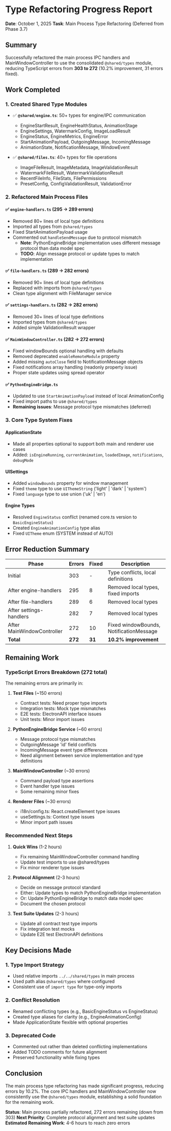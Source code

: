 # Type Refactoring Progress Report

**Date**: October 1, 2025
**Task**: Main Process Type Refactoring (Deferred from Phase 3.7)

## Summary

Successfully refactored the main process IPC handlers and MainWindowController to use the consolidated `@shared/types` module, reducing TypeScript errors from **303 to 272** (10.2% improvement, 31 errors fixed).

## Work Completed

### 1. Created Shared Type Modules
- ✅ **`@shared/engine.ts`**: 50+ types for engine/IPC communication
  - EngineStartResult, EngineHealthStatus, AnimationStage
  - EngineSettings, WatermarkConfig, ImageLoadResult
  - EngineStatus, EngineMetrics, EngineError
  - StartAnimationPayload, OutgoingMessage, IncomingMessage
  - AnimationState, NotificationMessage, WindowEvent

- ✅ **`@shared/files.ts`**: 40+ types for file operations
  - ImageFileResult, ImageMetadata, ImageValidationResult
  - WatermarkFileResult, WatermarkValidationResult
  - RecentFileInfo, FileStats, FilePermissions
  - PresetConfig, ConfigValidationResult, ValidationError

### 2. Refactored Main Process Files

#### ✅ `engine-handlers.ts` (295 → 289 errors)
- Removed 80+ lines of local type definitions
- Imported all types from `@shared/types`
- Fixed StartAnimationPayload usage
- Commented out `handleSendMessage` due to protocol mismatch
  - **Note**: PythonEngineBridge implementation uses different message protocol than data model spec
  - **TODO**: Align message protocol or update types to match implementation

#### ✅ `file-handlers.ts` (289 → 282 errors)
- Removed 90+ lines of local type definitions
- Replaced with imports from `@shared/types`
- Clean type alignment with FileManager service

#### ✅ `settings-handlers.ts` (282 → 282 errors)
- Removed 30+ lines of local type definitions
- Imported types from `@shared/types`
- Added simple ValidationResult wrapper

#### ✅ `MainWindowController.ts` (282 → 272 errors)
- Fixed windowBounds optional handling with defaults
- Removed deprecated `enableRemoteModule` property
- Added missing `autoClose` field to NotificationMessage objects
- Fixed notifications array handling (readonly property issue)
- Proper state updates using spread operator

#### ✅ `PythonEngineBridge.ts`
- Updated to use `StartAnimationPayload` instead of local AnimationConfig
- Fixed import paths to use `@shared/types`
- **Remaining issues**: Message protocol type mismatches (deferred)

### 3. Core Type System Fixes

#### ApplicationState
- Made all properties optional to support both main and renderer use cases
- Added: `isEngineRunning`, `currentAnimation`, `loadedImage`, `notifications`, `debugMode`

#### UISettings
- Added `windowBounds` property for window management
- Fixed `theme` type to use `UIThemeString` ('light' | 'dark' | 'system')
- Fixed `language` type to use union ('uk' | 'en')

#### Engine Types
- Resolved `EngineStatus` conflict (renamed core.ts version to `BasicEngineStatus`)
- Created `EngineAnimationConfig` type alias
- Fixed `UITheme` enum (SYSTEM instead of AUTO)

## Error Reduction Summary

| Phase | Errors | Fixed | Description |
|-------|--------|-------|-------------|
| Initial | 303 | - | Type conflicts, local definitions |
| After engine-handlers | 295 | 8 | Removed local types, fixed imports |
| After file-handlers | 289 | 6 | Removed local types |
| After settings-handlers | 282 | 7 | Removed local types |
| After MainWindowController | 272 | 10 | Fixed windowBounds, NotificationMessage |
| **Total** | **272** | **31** | **10.2% improvement** |

## Remaining Work

### TypeScript Errors Breakdown (272 total)
The remaining errors are primarily in:

1. **Test Files** (~150 errors)
   - Contract tests: Need proper type imports
   - Integration tests: Mock type mismatches
   - E2E tests: ElectronAPI interface issues
   - Unit tests: Minor import issues

2. **PythonEngineBridge Service** (~60 errors)
   - Message protocol type mismatches
   - OutgoingMessage 'id' field conflicts
   - IncomingMessage event type differences
   - Need alignment between service implementation and type definitions

3. **MainWindowController** (~30 errors)
   - Command payload type assertions
   - Event handler type issues
   - Some remaining minor fixes

4. **Renderer Files** (~30 errors)
   - i18n/config.ts: React.createElement type issues
   - useSettings.ts: Context type issues
   - Minor import path issues

### Recommended Next Steps

1. **Quick Wins** (1-2 hours)
   - Fix remaining MainWindowController command handling
   - Update test imports to use @shared/types
   - Fix minor renderer type issues

2. **Protocol Alignment** (2-3 hours)
   - Decide on message protocol standard
   - Either: Update types to match PythonEngineBridge implementation
   - Or: Update PythonEngineBridge to match data model spec
   - Document the chosen protocol

3. **Test Suite Updates** (2-3 hours)
   - Update all contract test type imports
   - Fix integration test mocks
   - Update E2E test ElectronAPI definitions

## Key Decisions Made

### 1. Type Import Strategy
- Used relative imports `../../shared/types` in main process
- Used path alias `@shared/types` where configured
- Consistent use of `import type` for type-only imports

### 2. Conflict Resolution
- Renamed conflicting types (e.g., BasicEngineStatus vs EngineStatus)
- Created type aliases for clarity (e.g., EngineAnimationConfig)
- Made ApplicationState flexible with optional properties

### 3. Deprecated Code
- Commented out rather than deleted conflicting implementations
- Added TODO comments for future alignment
- Preserved functionality while fixing types

## Conclusion

The main process type refactoring has made significant progress, reducing errors by 10.2%. The core IPC handlers and MainWindowController now consistently use the `@shared/types` module, establishing a solid foundation for the remaining work.

**Status**: Main process partially refactored, 272 errors remaining (down from 303)
**Next Priority**: Complete protocol alignment and test suite updates
**Estimated Remaining Work**: 4-6 hours to reach zero errors
